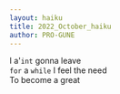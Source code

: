 ```yaml
---
layout: haiku
title: 2022_October_haiku
author: PRO-GUNE
---
```


I a'`int` gonna leave<br>
`for` a `while` I feel the need<br>
To become a great<br>
